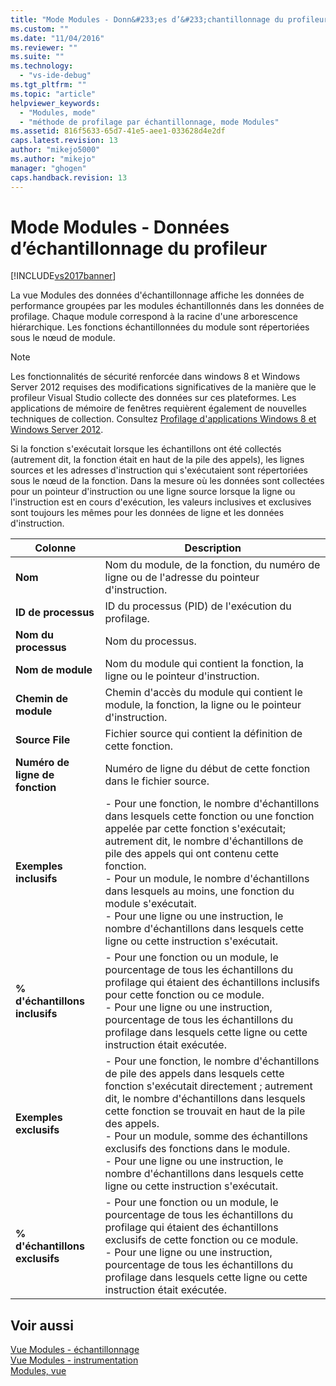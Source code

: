 ```yaml
---
title: "Mode Modules - Donn&#233;es d’&#233;chantillonnage du profileur | Microsoft Docs"
ms.custom: ""
ms.date: "11/04/2016"
ms.reviewer: ""
ms.suite: ""
ms.technology: 
  - "vs-ide-debug"
ms.tgt_pltfrm: ""
ms.topic: "article"
helpviewer_keywords: 
  - "Modules, mode"
  - "méthode de profilage par échantillonnage, mode Modules"
ms.assetid: 816f5633-65d7-41e5-aee1-033628d4e2df
caps.latest.revision: 13
author: "mikejo5000"
ms.author: "mikejo"
manager: "ghogen"
caps.handback.revision: 13
---
```

# Mode Modules - Donn&#233;es d’&#233;chantillonnage du profileur
[!INCLUDE[vs2017banner](../code-quality/includes/vs2017banner.md)]

La vue Modules des données d'échantillonnage affiche les données de performance groupées par les modules échantillonnés dans les données de profilage.  Chaque module correspond à la racine d'une arborescence hiérarchique.  Les fonctions échantillonnées du module sont répertoriées sous le nœud de module.  
  
> [!NOTE]
>  Les fonctionnalités de sécurité renforcée dans windows 8 et Windows Server 2012 requises des modifications significatives de la manière que le profileur Visual Studio collecte des données sur ces plateformes.  Les applications de mémoire de fenêtres requièrent également de nouvelles techniques de collection.  Consultez [Profilage d'applications Windows 8 et Windows Server 2012](../profiling/performance-tools-on-windows-8-and-windows-server-2012-applications.md).  
  
 Si la fonction s'exécutait lorsque les échantillons ont été collectés \(autrement dit, la fonction était en haut de la pile des appels\), les lignes sources et les adresses d'instruction qui s'exécutaient sont répertoriées sous le nœud de la fonction.  Dans la mesure où les données sont collectées pour un pointeur d'instruction ou une ligne source lorsque la ligne ou l'instruction est en cours d'exécution, les valeurs inclusives et exclusives sont toujours les mêmes pour les données de ligne et les données d'instruction.  
  
|Colonne|Description|  
|-------------|-----------------|  
|**Nom**|Nom du module, de la fonction, du numéro de ligne ou de l'adresse du pointeur d'instruction.|  
|**ID de processus**|ID du processus \(PID\) de l'exécution du profilage.|  
|**Nom du processus**|Nom du processus.|  
|**Nom de module**|Nom du module qui contient la fonction, la ligne ou le pointeur d'instruction.|  
|**Chemin de module**|Chemin d'accès du module qui contient le module, la fonction, la ligne ou le pointeur d'instruction.|  
|**Source File**|Fichier source qui contient la définition de cette fonction.|  
|**Numéro de ligne de fonction**|Numéro de ligne du début de cette fonction dans le fichier source.|  
|**Exemples inclusifs**|-   Pour une fonction, le nombre d'échantillons dans lesquels cette fonction ou une fonction appelée par cette fonction s'exécutait; autrement dit, le nombre d'échantillons de pile des appels qui ont contenu cette fonction.<br />-   Pour un module, le nombre d'échantillons dans lesquels au moins, une fonction du module s'exécutait.<br />-   Pour une ligne ou une instruction, le nombre d'échantillons dans lesquels cette ligne ou cette instruction s'exécutait.|  
|**% d'échantillons inclusifs**|-   Pour une fonction ou un module, le pourcentage de tous les échantillons du profilage qui étaient des échantillons inclusifs pour cette fonction ou ce module.<br />-   Pour une ligne ou une instruction, pourcentage de tous les échantillons du profilage dans lesquels cette ligne ou cette instruction était exécutée.|  
|**Exemples exclusifs**|-   Pour une fonction, le nombre d'échantillons de pile des appels dans lesquels cette fonction s'exécutait directement ; autrement dit, le nombre d'échantillons dans lesquels cette fonction se trouvait en haut de la pile des appels.<br />-   Pour un module, somme des échantillons exclusifs des fonctions dans le module.<br />-   Pour une ligne ou une instruction, le nombre d'échantillons dans lesquels cette ligne ou cette instruction s'exécutait.|  
|**% d'échantillons exclusifs**|-   Pour une fonction ou un module, le pourcentage de tous les échantillons du profilage qui étaient des échantillons exclusifs de cette fonction ou ce module.<br />-   Pour une ligne ou une instruction, pourcentage de tous les échantillons du profilage dans lesquels cette ligne ou cette instruction était exécutée.|  
  
## Voir aussi  
 [Vue Modules \- échantillonnage](../profiling/modules-view-dotnet-memory-sampling-data.md)   
 [Vue Modules \- instrumentation](../profiling/modules-view-dotnet-memory-instrumentation-data.md)   
 [Modules, vue](../profiling/modules-view-instrumentation-data.md)